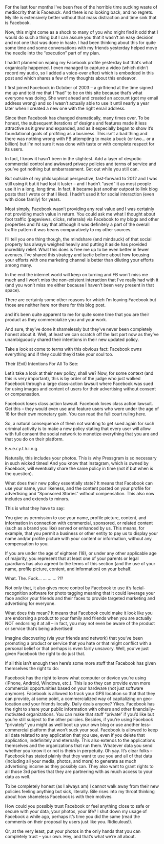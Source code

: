 For the last four months I've been free of the horrible time sucking waste of mediocrity that is Facesuck. And there is no looking back, and no regrets. My life is extensively better without that mass distraction and time sink that is Facebook.

Now, this might come as a shock to many of you who might find it odd that I would do such a thing but I can assure you that it wasn’t an easy decision and not one that was done in haste. I had been thinking about this for quite some time and some conversations with my friends yesterday helped move the needle into the “execution” part of my plan.

I hadn’t planned on wiping my Facebook profile yesterday but that’s what organically happened. I even managed to capture a video (which didn’t record my audio, so I added a voice-over after) which is embedded in this post and which shares a few of my thoughts about this endeavor.

I first joined Facebook in October of 2003 – a girlfriend at the time signed me up and told me that I “had” to be on this site because that’s what everyone was doing. She went ahead and created an account (got my email address wrong) and so I wasn’t actually able to use it until nearly a year later when I created a new one with the right email address.

Since then Facebook has changed dramatically, many times over. To be honest, the subsequent iterations of designs and features made it less attractive as it grew and expanded, and as it especially began to show it’s foundational goals of profiting as a business. This isn’t a bad thing and there was nothing wrong with FB attempting to make a buck (or two… or a billion) but I’m not sure it was done with taste or with complete respect for its users.

In fact, I know it hasn’t been in the slightest. Add a layer of despotic commercial control and awkward privacy policies and terms of service and you’ve got nothing but embarrassment. Get out while you still can.

But outside of my philosophical perspective, fast-forward to 2012 and I was still using it but it had lost it luster – and I hadn’t “used” it as most people use it in a long, long time. In fact, it became just another outpost to link blog posts that I wrote or that I liked. I hadn’t used it for social interaction (even with close family) for years.

Most simply, Facebook wasn’t providing any real value and I was certainly not providing much value in return. You could ask me what I thought about foot traffic (pageviews, clicks, referrals) via Facebook to my blogs and other properties and I’d say that although it was definitely a part of the overall traffic pattern it was beans comparatively to my other sources.

I’ll tell you one thing though, the mindshare (and mindsuck) of that social property has always weighed heavily and putting it aside has provided incredibly relief. What this does is free me up to be even better in fewer avenues. I’ve shared this strategy and tactic before about how focusing your efforts with one marketing channel is better than diluting your efforts among many.

In the end the internet world will keep on turning and FB won’t miss me much and I won’t miss the non-existent interaction that I’ve really had with it (and you won’t miss me either because I haven’t been very present in that space).

There are certainly some other reasons for which I’m leaving Facebook but those are neither here nor there for this blog post.

and it’s been quite apparent to me for quite some time that you are their product as they commercialize you and your work.

And sure, they’ve done it shamelessly but they’ve never been completely honest about it. Well, at least we can scratch off the last part now as they’ve unambiguously shared their intentions in their new updated policy.

Take a look at come to terms with this obvious fact: Facebook owns everything and if they could they’d take your soul too.

Their (Evil) Intentions For All To See:

Let’s take a look at their new policy, shall we? Now, for some context (and this is very important), this is by order of the judge who just walked Facebook through a large class-action lawsuit where Facebook was sued for using images and content of users for their advertising without consent or compensation.

Facebook loses class action lawsuit.
Facebook loses class action lawsuit.
Get this – they would even use and feature users who were under the age of 18 for their own monetary gain. You can read the full court ruling here.

So, a natural consequence of them not wanting to get sued again for such criminal activity is to make a new policy stating that every user will allow with full consent the social network to monetize everything that you are and that you do on their platform.

E.v.e.r.y.t.h.i.n.g.

Naturally, this includes your photos. This is why Pressgram is so necessary in such wicked times! And you know that Instagram, which is owned by Facebook, will eventually share the same policy in time (not if but when is the question).

What does their new policy essentially state? It means that Facebook can use your name, your likeness, and the content posted on your profile for advertising and “Sponsored Stories” without compensation. This also now includes and extends to minors.

This is what they have to say:

You give us permission to use your name, profile picture, content, and information in connection with commercial, sponsored, or related content (such as a brand you like) served or enhanced by us. This means, for example, that you permit a business or other entity to pay us to display your name and/or profile picture with your content or information, without any compensation to you.

If you are under the age of eighteen (18), or under any other applicable age of majority, you represent that at least one of your parents or legal guardians has also agreed to the terms of this section (and the use of your name, profile picture, content, and information) on your behalf.

What. The. Fuck… … … … ?!?

Not only that, it also gives more control by Facebook to use it’s facial-recognition software for photo tagging meaning that it could leverage your face and/or your friends and their faces to provide targeted marketing and advertising for everyone.

What does this mean? It means that Facebook could make it look like you are endorsing a product to your family and friends when you are actually NOT endorsing it at all – in fact, you may not even be aware of the product or service that’s being advertised!

Imagine discovering (via your friends and network) that you’ve been promoting a product or service that you hate or that might conflict with a personal belief or that perhaps is even fairly unsavory. Well, you’ve just given Facebook the right to do just that.

If all this isn’t enough then here’s some more stuff that Facebook has given themselves the right to do:

Facebook has the right to know what computer or device you’re using (iPhone, Android, Windows, etc.). This is so they can provide even more commercial opportunities based on your hardware (not just software anymore).
Facebook is allowed to track your GPS location so that that they can provide, at some point, a commercialized way of capitalizing on geo-location and your friends locally. Daily deals anyone? Yikes.
Facebook has the right to share your public information with others and other financially-motivated organizations. You can make that stuff “private” if you’d like but you’re still subject to the other policies. Besides, if you’re using Facebook “privately” you might as well boot up your own blog or use another less-commercial platform that won’t suck your soul.
Facebook is allowed to keep all data related to any application that you use, even if you delete that application, indefinitely and eternally. This also extends to the applications themselves and the organizations that run them. Whatever data you send whether you know it or not is theirs in perpetuity. Oh yay.
It’s clear folks – Facebook has stated plainly that they want to use you and all of that data (including all your media, photos, and more) to generate as much advertising income as they possibly can. They also want to grant rights to all those 3rd parties that they are partnering with as much access to your data as well.

To be completely honest (as I always am) I cannot walk away from their new policies feeling anything but sick, literally. Bile rises into my throat thinking about how shameless Facebook is with their motives.

How could you possibly trust Facebook or feel anything close to safe or secure with your data, your photos, your life? I shut down my usage of Facebook a while ago, perhaps it’s time you did the same (read the comments on their proposal by users just like you. Ridiculous!).

Or, at the very least, put your photos in the only hands that you can completely trust – your own. Hey, and that’s what we’re all about.